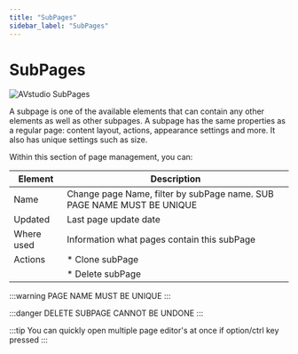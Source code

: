 ```yaml
---
title: "SubPages"
sidebar_label: "SubPages"
---
```


#  SubPages 

![AVstudio SubPages](./img/avstudio-subpages.png)

A subpage is one of the available elements that can contain any other
elements as well as other subpages. A subpage has the same properties as
a regular page: content layout, actions, appearance settings and more.
It also has unique settings such as size.

Within this section of page management, you can:

|Element|Description|
|---|---|
|Name|Change page Name, filter by subPage name. SUB PAGE NAME MUST BE UNIQUE|
|Updated| Last page update date|
|Where used|Information what pages contain this subPage|
|Actions| * Clone subPage 
| | * Delete subPage |

:::warning 
PAGE NAME MUST BE UNIQUE
:::

:::danger
DELETE SUBPAGE CANNOT BE UNDONE
:::

:::tip 
You can quickly open multiple page editor's at once if option/ctrl key
pressed
:::